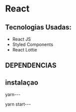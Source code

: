 # React  

## Tecnologias Usadas:


- React JS
- Styled Components
- React Lottie
 ## DEPENDENCIAS
 ## instalaçao 

 yarn---

 yarn start---
